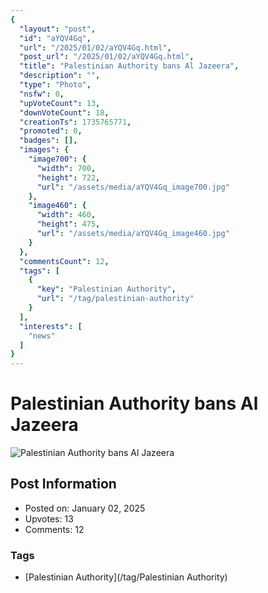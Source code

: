 ```yaml
---
{
  "layout": "post",
  "id": "aYQV4Gq",
  "url": "/2025/01/02/aYQV4Gq.html",
  "post_url": "/2025/01/02/aYQV4Gq.html",
  "title": "Palestinian Authority bans Al Jazeera",
  "description": "",
  "type": "Photo",
  "nsfw": 0,
  "upVoteCount": 13,
  "downVoteCount": 18,
  "creationTs": 1735765771,
  "promoted": 0,
  "badges": [],
  "images": {
    "image700": {
      "width": 700,
      "height": 722,
      "url": "/assets/media/aYQV4Gq_image700.jpg"
    },
    "image460": {
      "width": 460,
      "height": 475,
      "url": "/assets/media/aYQV4Gq_image460.jpg"
    }
  },
  "commentsCount": 12,
  "tags": [
    {
      "key": "Palestinian Authority",
      "url": "/tag/palestinian-authority"
    }
  ],
  "interests": [
    "news"
  ]
}
---
```


# Palestinian Authority bans Al Jazeera

![Palestinian Authority bans Al Jazeera](/assets/media/aYQV4Gq_image700.jpg)

## Post Information

- Posted on: January 02, 2025
- Upvotes: 13
- Comments: 12

### Tags

- [Palestinian Authority](/tag/Palestinian Authority)
